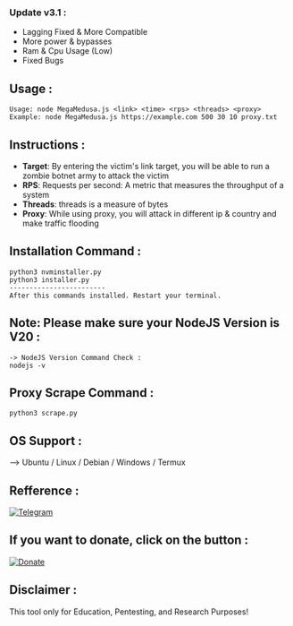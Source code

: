 
 ### Update v3.1 :
- Lagging Fixed & More Compatible
- More power & bypasses
- Ram & Cpu Usage (Low)
- Fixed Bugs
 ## Usage :
```
Usage: node MegaMedusa.js <link> <time> <rps> <threads> <proxy> 
Example: node MegaMedusa.js https://example.com 500 30 10 proxy.txt 
```
## Instructions :
- **Target**: By entering the victim's link target, you will be able to run a zombie botnet army to attack the victim
- **RPS**: Requests per second: A metric that measures the throughput of a system
- **Threads**: threads is a measure of bytes
- **Proxy**: While using proxy, you will attack in different ip & country and make traffic flooding

 ## Installation Command :
```
python3 nvminstaller.py
python3 installer.py
------------------------
After this commands installed. Restart your terminal.

```
 ## Note: Please make sure your NodeJS Version is V20 :
```
-> NodeJS Version Command Check :
nodejs -v
```

 ## Proxy Scrape Command :
```
python3 scrape.py
```
 ## OS Support :
 --> Ubuntu / Linux / Debian / Windows / Termux

## Refference :
<a href="https://t.me/RipperSec"><img title="Telegram" src="https://img.shields.io/badge/RipperSec-blue?style=for-the-badge&logo=telegram"></a>

## If you want to donate, click on the button :
<a href="https://sociabuzz.com/kudagila/donate"><img title="Donate" src="https://img.shields.io/badge/Donate-KudaGila-yellow?style=for-the-badge&logo=github"></a>

## Disclaimer :
This tool only for Education, Pentesting, and Research Purposes!

